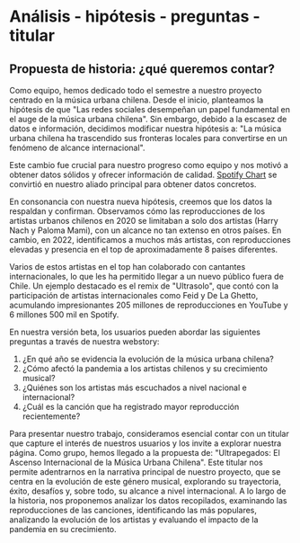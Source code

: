 # Análisis - hipótesis - preguntas - titular

## Propuesta de historia: ¿qué queremos contar?

Como equipo, hemos dedicado todo el semestre a nuestro proyecto centrado en la música urbana chilena. Desde el inicio, planteamos la hipótesis de que "Las redes sociales desempeñan un papel fundamental en el auge de la música urbana chilena". Sin embargo, debido a la escasez de datos e información, decidimos modificar nuestra hipótesis a: "La música urbana chilena ha trascendido sus fronteras locales para convertirse en un fenómeno de alcance internacional".

Este cambio fue crucial para nuestro progreso como equipo y nos motivó a obtener datos sólidos y ofrecer información de calidad. [Spotify Chart](https://charts.spotify.com/charts/view/regional-global-weekly/2020-02-06) se convirtió en nuestro aliado principal para obtener datos concretos.

En consonancia con nuestra nueva hipótesis, creemos que los datos la respaldan y confirman. Observamos cómo las reproducciones de los artistas urbanos chilenos en 2020 se limitaban a solo dos artistas (Harry Nach y Paloma Mami), con un alcance no tan extenso en otros países. En cambio, en 2022, identificamos a muchos más artistas, con reproducciones elevadas y presencia en el top de aproximadamente 8 países diferentes.

Varios de estos artistas en el top han colaborado con cantantes internacionales, lo que les ha permitido llegar a un nuevo público fuera de Chile. Un ejemplo destacado es el remix de "Ultrasolo", que contó con la participación de artistas internacionales como Feid y De La Ghetto, acumulando impresionantes 205 millones de reproducciones en YouTube y 6 millones 500 mil en Spotify.

En nuestra versión beta, los usuarios pueden abordar las siguientes preguntas a través de nuestra webstory:
1. ¿En qué año se evidencia la evolución de la música urbana chilena?
1. ¿Cómo afectó la pandemia a los artistas chilenos y su crecimiento musical?
1. ¿Quiénes son los artistas más escuchados a nivel nacional e internacional?
1. ¿Cuál es la canción que ha registrado mayor reproducción recientemente?

Para presentar nuestro trabajo, consideramos esencial contar con un titular que capture el interés de nuestros usuarios y los invite a explorar nuestra página. Como grupo, hemos llegado a la propuesta de: "Ultrapegados: El Ascenso Internacional de la Música Urbana Chilena". Este titular nos permite adentrarnos en la narrativa principal de nuestro proyecto, que se centra en la evolución de este género musical, explorando su trayectoria, éxito, desafíos y, sobre todo, su alcance a nivel internacional. A lo largo de la historia, nos proponemos analizar los datos recopilados, examinando las reproducciones de las canciones, identificando las más populares, analizando la evolución de los artistas y evaluando el impacto de la pandemia en su crecimiento.